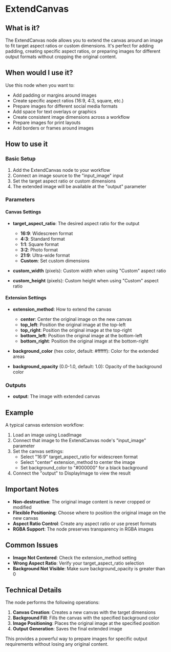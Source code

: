 # ExtendCanvas

## What is it?

The ExtendCanvas node allows you to extend the canvas around an image to fit target aspect ratios or custom dimensions. It's perfect for adding padding, creating specific aspect ratios, or preparing images for different output formats without cropping the original content.

## When would I use it?

Use this node when you want to:

- Add padding or margins around images
- Create specific aspect ratios (16:9, 4:3, square, etc.)
- Prepare images for different social media formats
- Add space for text overlays or graphics
- Create consistent image dimensions across a workflow
- Prepare images for print layouts
- Add borders or frames around images

## How to use it

### Basic Setup

1. Add the ExtendCanvas node to your workflow
1. Connect an image source to the "input_image" input
1. Set the target aspect ratio or custom dimensions
1. The extended image will be available at the "output" parameter

### Parameters

#### Canvas Settings

- **target_aspect_ratio**: The desired aspect ratio for the output

    - **16:9**: Widescreen format
    - **4:3**: Standard format
    - **1:1**: Square format
    - **3:2**: Photo format
    - **21:9**: Ultra-wide format
    - **Custom**: Set custom dimensions

- **custom_width** (pixels): Custom width when using "Custom" aspect ratio

- **custom_height** (pixels): Custom height when using "Custom" aspect ratio

#### Extension Settings

- **extension_method**: How to extend the canvas

    - **center**: Center the original image on the new canvas
    - **top_left**: Position the original image at the top-left
    - **top_right**: Position the original image at the top-right
    - **bottom_left**: Position the original image at the bottom-left
    - **bottom_right**: Position the original image at the bottom-right

- **background_color** (hex color, default: #ffffff): Color for the extended areas

- **background_opacity** (0.0-1.0, default: 1.0): Opacity of the background color

### Outputs

- **output**: The image with extended canvas

## Example

A typical canvas extension workflow:

1. Load an image using LoadImage
1. Connect that image to the ExtendCanvas node's "input_image" parameter
1. Set the canvas settings:
    - Select "16:9" target_aspect_ratio for widescreen format
    - Select "center" extension_method to center the image
    - Set background_color to "#000000" for a black background
1. Connect the "output" to DisplayImage to view the result

## Important Notes

- **Non-destructive**: The original image content is never cropped or modified
- **Flexible Positioning**: Choose where to position the original image on the new canvas
- **Aspect Ratio Control**: Create any aspect ratio or use preset formats
- **RGBA Support**: The node preserves transparency in RGBA images

## Common Issues

- **Image Not Centered**: Check the extension_method setting
- **Wrong Aspect Ratio**: Verify your target_aspect_ratio selection
- **Background Not Visible**: Make sure background_opacity is greater than 0

## Technical Details

The node performs the following operations:

1. **Canvas Creation**: Creates a new canvas with the target dimensions
1. **Background Fill**: Fills the canvas with the specified background color
1. **Image Positioning**: Places the original image at the specified position
1. **Output Generation**: Saves the final extended image

This provides a powerful way to prepare images for specific output requirements without losing any original content.

